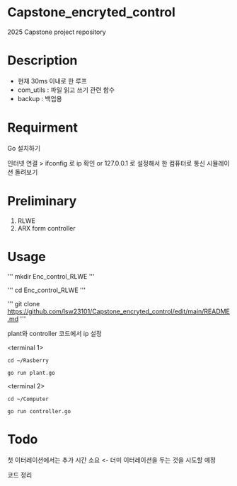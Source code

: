 Capstone_encryted_control
=============
2025 Capstone project repository

Description
====
- 현재 30ms 이내로 한 루프
- com_utils : 파일 읽고 쓰기 관련 함수
- backup : 백업용 


Requirment
=============
Go 설치하기

인터넷 연결 > ifconfig 로 ip 확인
or
127.0.0.1 로 설정해서 한 컴퓨터로 통신 시뮬레이션 돌려보기

Preliminary
===
1. RLWE
2. ARX form controller

Usage
=============

'''
mkdir Enc_control_RLWE
'''

'''
cd Enc_control_RLWE
'''

'''
git clone https://github.com/lsw23101/Capstone_encryted_control/edit/main/README.md
'''


plant와 controller 코드에서 ip 설정

<terminal 1>
```
cd ~/Rasberry
```

```
go run plant.go
```

<terminal 2>
```
cd ~/Computer
```

```
go run controller.go
```

Todo
====

첫 이터레이션에서는 추가 시간 소요 <- 더미 이터레이션을 두는 것을 시도할 예정

코드 정리
